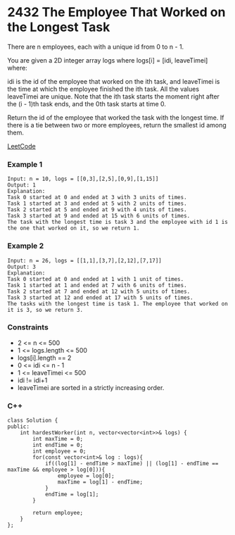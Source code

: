 # 2432 The Employee That Worked on the Longest Task

There are n employees, each with a unique id from 0 to n - 1.

You are given a 2D integer array logs where logs[i] = [idi, leaveTimei] where:

idi is the id of the employee that worked on the ith task, and
leaveTimei is the time at which the employee finished the ith task. All the values leaveTimei are unique.
Note that the ith task starts the moment right after the (i - 1)th task ends, and the 0th task starts at time 0.

Return the id of the employee that worked the task with the longest time. If there is a tie between two or more employees, return the smallest id among them.
 
[LeetCode](https://leetcode.cn/problems/the-employee-that-worked-on-the-longest-task/)


### Example 1

```
Input: n = 10, logs = [[0,3],[2,5],[0,9],[1,15]]
Output: 1
Explanation: 
Task 0 started at 0 and ended at 3 with 3 units of times.
Task 1 started at 3 and ended at 5 with 2 units of times.
Task 2 started at 5 and ended at 9 with 4 units of times.
Task 3 started at 9 and ended at 15 with 6 units of times.
The task with the longest time is task 3 and the employee with id 1 is the one that worked on it, so we return 1.
```

### Example 2

```
Input: n = 26, logs = [[1,1],[3,7],[2,12],[7,17]]
Output: 3
Explanation: 
Task 0 started at 0 and ended at 1 with 1 unit of times.
Task 1 started at 1 and ended at 7 with 6 units of times.
Task 2 started at 7 and ended at 12 with 5 units of times.
Task 3 started at 12 and ended at 17 with 5 units of times.
The tasks with the longest time is task 1. The employee that worked on it is 3, so we return 3.
```

### Constraints

* 2 <= n <= 500
* 1 <= logs.length <= 500
* logs[i].length == 2
* 0 <= idi <= n - 1
* 1 <= leaveTimei <= 500
* idi != idi+1
* leaveTimei are sorted in a strictly increasing order.

### C++ 

```
class Solution {
public:
    int hardestWorker(int n, vector<vector<int>>& logs) {
        int maxTime = 0;
        int endTime = 0;
        int employee = 0;
        for(const vector<int>& log : logs){
            if((log[1] - endTime > maxTime) || (log[1] - endTime == maxTime && employee > log[0])){
                employee = log[0];
                maxTime = log[1] - endTime;
            }
            endTime = log[1];
        }
        
        return employee;
    }
};
```